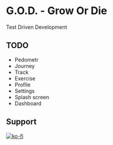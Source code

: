 # G.O.D. - Grow Or Die

Test Driven Development

## TODO

* Pedometr
* Journey
* Track
* Exercise
* Profile
* Settings
* Splash screen
* Dashboard

## Support

[![ko-fi](https://ko-fi.com/img/githubbutton_sm.svg)](https://ko-fi.com/L3L37QTKJ)

